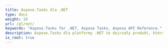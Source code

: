 ```yaml
---
title: Aspose.Tasks dla .NET
type: docs
weight: 10
url: /pl/net/
keywords: "Aspose.Tasks for .NET, Aspose Tasks, Aspose API Reference."
description: Aspose.Tasks dla platformy .NET to dojrzały produkt, który oferuje stabilność i elastyczność.
is_root: true
---
```

